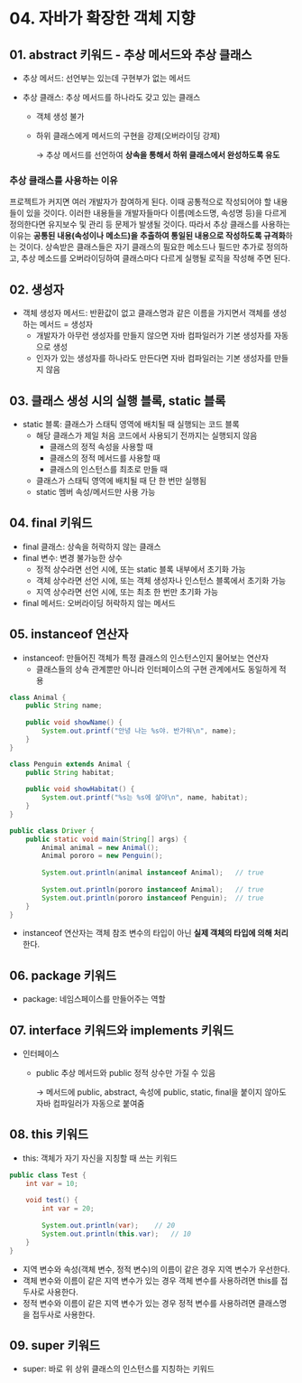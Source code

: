 # 04. 자바가 확장한 객체 지향

## 01. abstract 키워드 - 추상 메서드와 추상 클래스

* 추상 메서드: 선언부는 있는데 구현부가 없는 메서드

* 추상 클래스: 추상 메서드를 하나라도 갖고 있는 클래스

  * 객체 생성 불가

  * 하위 클래스에게 메서드의 구현을 강제(오버라이딩 강제)

    → 추상 메서드를 선언하여 **상속을 통해서 하위 클래스에서 완성하도록 유도**



### 추상 클래스를 사용하는 이유

프로젝트가 커지면 여러 개발자가 참여하게 된다. 이때 공통적으로 작성되어야 할 내용들이 있을 것이다. 이러한 내용들을 개발자들마다 이름(메소드명, 속성명 등)을 다르게 정의한다면 유지보수 및 관리 등 문제가 발생될 것이다. 따라서 추상 클래스를 사용하는 이유는 **공통된 내용(속성이나** **메소드)을** **추출하여 통일된 내용으로 작성하도록 규격화**하는 것이다. 상속받은 클래스들은 자기 클래스의 필요한 메소드나 필드만 추가로 정의하고, 추상 메소드를 오버라이딩하여 클래스마다 다르게 실행될 로직을 작성해 주면 된다.





## 02. 생성자

* 객체 생성자 메서드: 반환값이 없고 클래스명과 같은 이름을 가지면서 객체를 생성하는 메서드 = 생성자
  * 개발자가 아무런 생성자를 만들지 않으면 자바 컴파일러가 기본 생성자를 자동으로 생성
  * 인자가 있는 생성자를 하나라도 만든다면 자바 컴파일러는 기본 생성자를 만들지 않음





## 03. 클래스 생성 시의 실행 블록, static 블록

* static 블록: 클래스가 스태틱 영역에 배치될 때 실행되는 코드 블록
  * 해당 클래스가 제일 처음 코드에서 사용되기 전까지는 실행되지 않음
    * 클래스의 정적 속성을 사용할 때
    * 클래스의 정적 메서드를 사용할 때
    * 클래스의 인스턴스를 최초로 만들 때
  * 클래스가 스태틱 영역에 배치될 때 단 한 번만 실행됨
  * static 멤버 속성/메서드만 사용 가능





## 04. final 키워드

* final 클래스: 상속을 허락하지 않는 클래스
* final 변수: 변경 불가능한 상수
  * 정적 상수라면 선언 시에, 또는 static 블록 내부에서 초기화 가능
  * 객체 상수라면 선언 시에, 또는 객체 생성자나 인스턴스 블록에서 초기화 가능
  * 지역 상수라면 선언 시에, 또는 최초 한 번만 초기화 가능
* final 메서드: 오버라이딩 허락하지 않는 메서드





## 05. instanceof 연산자

* instanceof: 만들어진 객체가 특정 클래스의 인스턴스인지 물어보는 연산자
  * 클래스들의 상속 관계뿐만 아니라 인터페이스의 구현 관계에서도 동일하게 적용

~~~ java
class Animal {
    public String name;
    
    public void showName() {
        System.out.printf("안녕 나는 %s야. 반가워\n", name);
    }
}

class Penguin extends Animal {
    public String habitat;
    
    public void showHabitat() {
        System.out.printf("%s는 %s에 살아\n", name, habitat);
    }
}

public class Driver {
    public static void main(String[] args) {
        Animal animal = new Animal();
        Animal pororo = new Penguin();
        
        System.out.println(animal instanceof Animal);	// true
        
        System.out.println(pororo instanceof Animal);	// true
        System.out.println(pororo instanceof Penguin);	// true
    }
}
~~~

* instanceof 연산자는 객체 참조 변수의 타입이 아닌 **실제 객체의 타입에 의해 처리**한다.





## 06. package 키워드

* package: 네임스페이스를 만들어주는 역할





## 07. interface 키워드와 implements 키워드

* 인터페이스

  * public 추상 메서드와 public 정적 상수만 가질 수 있음

    → 메서드에 public, abstract, 속성에 public, static, final을 붙이지 않아도 자바 컴파일러가 자동으로 붙여줌





## 08. this 키워드

* this: 객체가 자기 자신을 지칭할 때 쓰는 키워드

~~~ java
public class Test {
    int var = 10;
    
    void test() {
        int var = 20;
        
        System.out.println(var);	// 20
        System.out.println(this.var);	// 10
    }
}
~~~

* 지역 변수와 속성(객체 변수, 정적 변수)의 이름이 같은 경우 지역 변수가 우선한다.
* 객체 변수와 이름이 같은 지역 변수가 있는 경우 객체 변수를 사용하려면 this를 접두사로 사용한다.
* 정적 변수와 이름이 같은 지역 변수가 있는 경우 정적 변수를 사용하려면 클래스명을 접두사로 사용한다.





## 09. super 키워드

* super: 바로 위 상위 클래스의 인스턴스를 지칭하는 키워드